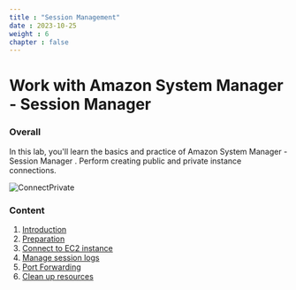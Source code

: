```yaml
---
title : "Session Management"
date : 2023-10-25
weight : 6
chapter : false
---
```

# Work with Amazon System Manager - Session Manager

### Overall
 In this lab, you'll learn the basics and practice of Amazon  System Manager - Session Manager
. Perform creating public and private instance connections. 

![ConnectPrivate](/images/arc-log.png) 

### Content
 1. [Introduction ](1-introduce/)
 2. [Preparation](2-prerequiste/)
 3. [Connect to EC2 instance](3-accessibilitytoinstances/)
 4. [Manage session logs](4-s3log/)
 5. [Port Forwarding](5-Portfwd/)
 6. [Clean up resources](6-cleanup/)
